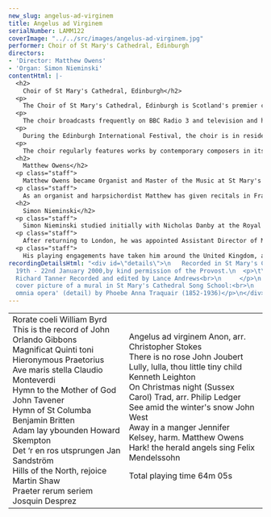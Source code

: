 ```yaml
---
new_slug: angelus-ad-virginem
title: Angelus ad Virginem
serialNumber: LAMM122
coverImage: "../../src/images/angelus-ad-virginem.jpg"
performer: Choir of St Mary's Cathedral, Edinburgh
directors:
- 'Director: Matthew Owens'
- 'Organ: Simon Nieminski'
contentHtml: |-
  <h2>
    Choir of St Mary's Cathedral, Edinburgh</h2>
  <p>
    The Choir of St Mary's Cathedral, Edinburgh is Scotland's premier cathedral choir and unique in Scotland, maintaining as it does a daily choral tradition. The choristers are educated at St Mary's Music School, which acts as the choir school for the cathedral, again unique in Scotland. In 1978 St Mary's Cathedral became the first to offer girls scholarships to sing with the boys as trebles. The lay clerks of the choir consist of undergraduate choral scholars reading a diverse range of subjects at Edinburgh University, and more experienced singers.</p>
  <p>
    The choir broadcasts frequently on BBC Radio 3 and television and has made a number of recordings on the Herald, Lammas and Priory labels. It has a busy schedule of concerts, and, in recent years, has worked with the King's Consort, the Scottish Chamber Orchestra, the BBC Scottish Symphony Orchestra, the Scottish Concert Orchestra and the Scottish Early Music Consort. It has toured extensively within recent years; including France in 1994 when the choir received a standing ovation at Notre Dame Cathedral, Paris. In 1996 the choir undertook a tour of English cathedrals and abbeys, where the concert it gave in Westminster Abbey was described in Choir and Organ as "an exquisite performance". In 1997 the Choir toured Holland and America. They also toured Germany with the London Festival Orchestra and took part in the European Festival of Music in Basle, Switzerland.</p>
  <p>
    During the Edinburgh International Festival, the choir is in residence, singing the daily services and broadcasting Choral Evensong on BBC Radio 3. In addition it gives a number of concerts in the Festival Fringe. Highlights in the current season include a performance of Handels Messiah with the BT Scottish Ensemble, a concert with Unique Events as part of the official 2000 Hogmany celebrations and two CD recordings. Plans are in hand for tours to Malta in 2001, Norway in 2002 and the USA in 2003.</p>
  <p>
    The choir regularly features works by contemporary composers in its repertoire: three commissions from Kenneth Leighton, a Scottish premiére of John Tavener's Hymns of Paradise with the London Festival Orchestra, and a commission from Francis Grier, Salve Regina. In November, 1999, the choir gave the first performance of Adam Lay y bounden by Howard Skempton and in August of 2000 will give the first performance of a new work by Francis Jackson. Forthcoming commissions also include Richard Allain, James MacMillan and Swedish composer, Jan Sandström.</p>
  <h2>
    Matthew Owens</h2>
  <p class="staff">
    Matthew Owens became Organist and Master of the Music at St Mary's Cathedral, Edinburgh, in September 1999. He is also Tutor in Organ Studies at the Royal Northern College of Music and Director of the Exon Singers. Born in Manchester in 1971, he studied at Chetham's School of Music and was subsequently Organ Scholar at The Queen's College, Oxford from where he graduated with honours in music and made his recording debut as a conductor at the age of 21. He then studied at the Royal Northern College of Music, and in 1994 received the highest award for performance, the Professional Performance Diploma, with distinction, and won the college Bach prize. He also received a Master's Degree from the University of Manchester. In the same year he took the Associateship and Fellowship diplomas of the Royal College of Organists, winning all the major prizes in both, and was awarded the Silver Medal of The Worshipful Company of Musicians. A Countess of Munster scholarship then enabled Matthew to study with Jacques van Oortmerssen at the Sweelinck Conservatorium in Amsterdam in 1995, when he was also a finalist in the Royal College of Organists Performer of the Year competition. In 1996 he was appointed Sub Organist at Manchester Cathedral and was awarded the W.T. Best Memorial Scholarship by The Worshipful Company of Musicians for further studies on the organ.</p>
  <p class="staff">
    As an organist and harpsichordist Matthew has given recitals in France and Switzerland and throughout the UK, including festival appearances at Newbury, Oxford and Peterborough and at venues such as Westminster Cathedral, St John's Smith Square and the Fairfields Hall, Croydon. As organist to the National Youth Choir of Great Britain, he has given solo performances throughout New Zealand and Australia and was appointed Assistant Conductor of the choir in 1993, becoming Associate Conductor in 1997. As a conductor and organist he has premiered works by leading composers including Richard Allain, George Lloyd, Michael Nyman, Howard Skempton and Giles Swayne.</p>
  <h2>
    Simon Nieminski</h2>
  <p class="staff">
    Simon Nieminski studied initially with Nicholas Danby at the Royal College of Music, where he gained their associate diploma. He was then awarded the Organ Scholarship of Pembroke College, Cambridge. After graduating with honours in music from Cambridge University, he was appointed Organ Scholar of York Minster for two years, during which time he became a Fellow of the Royal College of Organists. He left York to become Assistant Organist of Dundee Cathedral.</p>
  <p class="staff">
    After returning to London, he was appointed Assistant Director of Music at the Priory Church of St Bartholomew the Great, in the City of London, and Organ Tutor at Kingston University. In addition to playing and teaching, he regularly conducted the professional choir of St Bartholomew's, and several other semi-professional choirs. He was appointed to St Mary's Cathedral in October 1998. He also writes reviews and articles on church and organ music, which have been published in Organists Review and the Musical Times.</p>
  <p class="staff">
    His playing engagements have taken him around the United Kingdom, as well as to Sweden, Holland, Germany, and most recently Malta and the USA. He has also taken part in live broadcasts on BBC Radio 3, Radio York and Swedish national radio, and recordings on Radio 4 and three times for the BBC television programme Songs of Praise. In May 2000 he returned to the USA to record the complete Promenades en Provence by Eugène Reuchsel on the Pro Organo label, for the centenary of the composers birth, on the organ of St Louis RC Cathedral, Missouri.</p>
recordingDetailsHtml: "<div id=\"details\">\n   Recorded in St Mary's Cathedral, Edinburgh
  19th - 22nd January 2000,by kind permission of the Provost.\n  <p>\t\tProduced by
  Richard Tanner Recorded and edited by Lance Andrews<br>\n     </p>\n  <p>\n    Front
  cover picture of a mural in St Mary's Cathedral Song School:<br>\n    'Benedicite
  omnia opera' (detail) by Phoebe Anna Traquair (1852-1936)</p>\n</div>"
---
```


<table class="tracktable">
  <tbody>
    <tr>
      <td class="column1">
        <span class="trackname">Rorate coeli </span> <span class="composer">William Byrd</span><br>
        <span class="trackname"> This is the record of John </span> <span class="composer">Orlando Gibbons</span><br>
        <span class="trackname"> Magnificat Quinti toni </span> <span class="composer">Hieronymous Praetorius</span><br>
        <span class="trackname"> Ave maris stella </span> <span class="composer">Claudio Monteverdi</span><br>
        <span class="trackname"> Hymn to the Mother of God </span> <span class="composer">John Tavener</span><br>
        <span class="trackname"> Hymn of St Columba </span> <span class="composer">Benjamin Britten</span><br>
        <span class="trackname"> Adam lay ybounden </span> <span class="composer">Howard Skempton</span><br>
        <span class="trackname"> Det ‘r en ros utsprungen </span> <span class="composer">Jan Sandström</span><br>
        <span class="trackname"> Hills of the North, rejoice </span> <span class="composer">Martin Shaw</span><br>
        <span class="trackname"> Praeter rerum seriem </span> <span class="composer">Josquin Desprez</span>
      </td>
      <td class="column2">
        <span class="trackname">Angelus ad virginem </span> <span class="composer">Anon, arr. Christopher Stokes</span><br>
        <span class="trackname"> There is no rose </span> <span class="composer">John Joubert</span><br>
        <span class="trackname"> Lully, lulla, thou little tiny child </span> <span class="composer">Kenneth Leighton</span><br>
        <span class="trackname"> On Christmas night (Sussex Carol) </span> <span class="composer">Trad, arr. Philip Ledger</span><br>
        <span class="trackname"> See amid the winter's snow </span> <span class="composer">John West</span><br>
        <span class="trackname"> Away in a manger Jennifer Kelsey, harm. </span> <span class="composer">Matthew Owens</span><br>
        <span class="trackname"> Hark! the herald angels sing </span> <span class="composer">Felix Mendelssohn</span>
        <p>
          <span id="playingtime">Total playing time 64m 05s</span></p>
      </td>
    </tr>
  </tbody>
</table>
